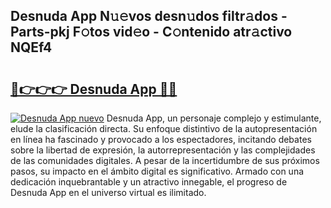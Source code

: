 ## Desnuda App N𝚞𝚎vos desn𝚞dos filtr𝚊dos - Parts-pkj F𝚘tos vid𝚎o - C𝚘ntenido atr𝚊ctivo NQEf4

# <h2><a href="http://mb05psd.tromn.icu/?c=Desnuda+App">🔗👉👉👉 Desnuda App 🔗🔗</a></h2>

[![Desnuda App nuevo](https://i.imgur.com/pEAQMta.gif)](http://mb05psd.tromn.icu/?c=Desnuda+App)
Desnuda App, un personaje complejo y estimulante, elude la clasificación directa. Su enfoque distintivo de la autopresentación en línea ha fascinado y provocado a los espectadores, incitando debates sobre la libertad de expresión, la autorrepresentación y las complejidades de las comunidades digitales. A pesar de la incertidumbre de sus próximos pasos, su impacto en el ámbito digital es significativo. Armado con una dedicación inquebrantable y un atractivo innegable, el progreso de Desnuda App en el universo virtual es ilimitado.
